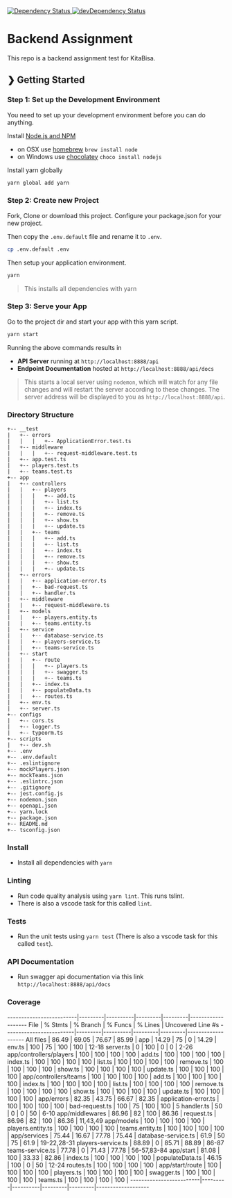 
<!-- Dependency Status -->
<a href="https://david-dm.org/ohsaputra/photo-backend">
  <img src="https://david-dm.org/ohsaputra/photo-backend.svg" alt="Dependency Status" />
</a>
<!-- devDependency Status -->
<a href="https://david-dm.org/ohsaputra/photo-backend?type=dev">
  <img src="https://david-dm.org/ohsaputra/photo-backend/dev-status.svg" alt="devDependency Status" />
</a>

# Backend Assignment
This repo is a backend assignment test for KitaBisa.

## ❯ Getting Started

### Step 1: Set up the Development Environment

You need to set up your development environment before you can do anything.

Install [Node.js and NPM](https://nodejs.org/en/download/)

- on OSX use [homebrew](http://brew.sh) `brew install node`
- on Windows use [chocolatey](https://chocolatey.org/) `choco install nodejs`

Install yarn globally

```bash
yarn global add yarn
```

### Step 2: Create new Project

Fork, Clone or download this project. Configure your package.json for your new project.

Then copy the `.env.default` file and rename it to `.env`.

```bash
cp .env.default .env
```

Then setup your application environment.

```bash
yarn
```

> This installs all dependencies with yarn

### Step 3: Serve your App

Go to the project dir and start your app with this yarn script.

```bash
yarn start
```

Running the above commands results in 
* **API Server** running at `http://localhost:8888/api`
* **Endpoint Documentation** hosted at `http://localhost:8888/api/docs`

> This starts a local server using `nodemon`, which will watch for any file changes and will restart the server according to these changes.
> The server address will be displayed to you as `http://localhost:8888/api`.

### Directory Structure

```
+-- __test
|   +-- errors
|   |   |   +-- ApplicationError.test.ts
|   +-- middleware
|   |   |   +-- request-middleware.test.ts
|   +-- app.test.ts
|   +-- players.test.ts
|   +-- teams.test.ts
+-- app
|   +-- controllers
|   |   +-- players
|   |   |   +-- add.ts
|   |   |   +-- list.ts
|   |   |   +-- index.ts
|   |   |   +-- remove.ts
|   |   |   +-- show.ts
|   |   |   +-- update.ts
|   |   +-- teams
|   |   |   +-- add.ts
|   |   |   +-- list.ts
|   |   |   +-- index.ts
|   |   |   +-- remove.ts
|   |   |   +-- show.ts
|   |   |   +-- update.ts
|   +-- errors
|   |   +-- application-error.ts
|   |   +-- bad-request.ts
|   |   +-- handler.ts
|   +-- middleware
|   |   +-- request-middleware.ts
|   +-- models
|   |   +-- players.entity.ts
|   |   +-- teams.entity.ts
|   +-- service
|   |   +-- database-service.ts
|   |   +-- players-service.ts
|   |   +-- teams-service.ts
|   +-- start
|   |   +-- route
|   |   |   +-- players.ts
|   |   |   +-- swagger.ts
|   |   |   +-- teams.ts
|   |   +-- index.ts
|   |   +-- populateData.ts
|   |   +-- routes.ts
|   +-- env.ts
|   +-- server.ts
+-- configs
|   +-- cors.ts
|   +-- logger.ts
|   +-- typeorm.ts
+-- scripts
|   +-- dev.sh
+-- .env
+-- .env.default
+-- .eslintignore
+-- mockPlayers.json
+-- mockTeams.json
+-- .eslintrc.json
+-- .gitignore
+-- jest.config.js
+-- nodemon.json
+-- openapi.json
+-- yarn.lock
+-- package.json
+-- README.md
+-- tsconfig.json
```

### Install

- Install all dependencies with `yarn`

### Linting

- Run code quality analysis using `yarn lint`. This runs tslint.
- There is also a vscode task for this called `lint`.

### Tests

- Run the unit tests using `yarn test` (There is also a vscode task for this called `test`).

### API Documentation

- Run swagger api documentation via this link `http://localhost:8888/api/docs`

### Coverage

-------------------------|---------|----------|---------|---------|-------------------
File                     | % Stmts | % Branch | % Funcs | % Lines | Uncovered Line #s
-------------------------|---------|----------|---------|---------|-------------------
All files                |   86.49 |    69.05 |   76.67 |   85.99 |
 app                     |   14.29 |       75 |       0 |   14.29 |
  env.ts                 |     100 |       75 |     100 |     100 | 12-18
  server.ts              |       0 |      100 |       0 |       0 | 2-26
 app/controllers/players |     100 |      100 |     100 |     100 |
  add.ts                 |     100 |      100 |     100 |     100 |
  index.ts               |     100 |      100 |     100 |     100 |
  list.ts                |     100 |      100 |     100 |     100 |
  remove.ts              |     100 |      100 |     100 |     100 |
  show.ts                |     100 |      100 |     100 |     100 |
  update.ts              |     100 |      100 |     100 |     100 |
 app/controllers/teams   |     100 |      100 |     100 |     100 |
  add.ts                 |     100 |      100 |     100 |     100 |
  index.ts               |     100 |      100 |     100 |     100 |
  list.ts                |     100 |      100 |     100 |     100 |
  remove.ts              |     100 |      100 |     100 |     100 |
  show.ts                |     100 |      100 |     100 |     100 |
  update.ts              |     100 |      100 |     100 |     100 |
 app/errors              |   82.35 |    43.75 |   66.67 |   82.35 |
  application-error.ts   |     100 |      100 |     100 |     100 |
  bad-request.ts         |     100 |       75 |     100 |     100 | 5
  handler.ts             |      50 |        0 |       0 |      50 | 6-10
 app/middlewares         |   86.96 |       82 |     100 |   86.36 |
  request.ts             |   86.96 |       82 |     100 |   86.36 | 11,43,49
 app/models              |     100 |      100 |     100 |     100 |
  players.entity.ts      |     100 |      100 |     100 |     100 |
  teams.entity.ts        |     100 |      100 |     100 |     100 |
 app/services            |   75.44 |    16.67 |   77.78 |   75.44 |
  database-service.ts    |    61.9 |       50 |      75 |    61.9 | 19-22,28-31
  players-service.ts     |   88.89 |        0 |   85.71 |   88.89 | 86-87
  teams-service.ts       |   77.78 |        0 |   71.43 |   77.78 | 56-57,83-84
 app/start               |   81.08 |      100 |   33.33 |   82.86 |
  index.ts               |     100 |      100 |     100 |     100 |
  populateData.ts        |   46.15 |      100 |       0 |      50 | 12-24
  routes.ts              |     100 |      100 |     100 |     100 |
 app/start/route         |     100 |      100 |     100 |     100 |
  players.ts             |     100 |      100 |     100 |     100 |
  swagger.ts             |     100 |      100 |     100 |     100 |
  teams.ts               |     100 |      100 |     100 |     100 |
-------------------------|---------|----------|---------|---------|-------------------